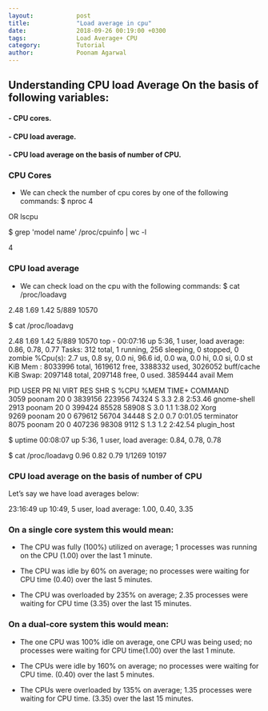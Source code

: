 ```yaml
---
layout:            post
title:             "Load average in cpu"
date:              2018-09-26 00:19:00 +0300
tags:              Load Average+ CPU
category:          Tutorial
author:            Poonam Agarwal
---
```

## Understanding CPU load Average On the basis of following variables:
#### - CPU cores.
#### - CPU load average.
#### - CPU load average on the basis of number of CPU.

### CPU Cores
- We can check the number of cpu cores by one of the following commands:
$ nproc
4

OR
lscpu

$ grep 'model name' /proc/cpuinfo | wc -l

4

### CPU load average 
- We can check load on the cpu with the following commands:
$ cat /proc/loadavg

2.48 1.69 1.42 5/889 10570
 
$ cat /proc/loadavg

2.48 1.69 1.42 5/889 10570
top - 00:07:16 up  5:36,  1 user,  load average: 0.86, 0.78, 0.77
Tasks: 312 total,   1 running, 256 sleeping,   0 stopped,   0 zombie
%Cpu(s):  2.7 us,  0.8 sy,  0.0 ni, 96.6 id,  0.0 wa,  0.0 hi,  0.0 si,  0.0 st
KiB Mem :  8033996 total,  1619612 free,  3388332 used,  3026052 buff/cache
KiB Swap:  2097148 total,  2097148 free,        0 used.  3859444 avail Mem 

  PID USER      PR  NI    VIRT    RES    SHR S  %CPU %MEM     TIME+ COMMAND                                                                   
 3059 poonam    20   0 3839156 223956  74324 S   3.3  2.8   2:53.46 gnome-shell                                                               
 2913 poonam    20   0  399424  85528  58908 S   3.0  1.1   1:38.02 Xorg                                                                      
 9269 poonam    20   0  679612  56704  34448 S   2.0  0.7   0:01.05 terminator                                                                
 8075 poonam    20   0  407236  98308   9112 S   1.3  1.2   2:42.54 plugin_host                                                               


$ uptime
 00:08:07 up  5:36,  1 user,  load average: 0.84, 0.78, 0.78


$ cat /proc/loadavg
0.96 0.82 0.79 1/1269 10197

### CPU load average on the basis of number of CPU
Let’s say we have load averages below:

23:16:49 up  10:49,  5 user,  load average: 1.00, 0.40, 3.35

### On a single core system this would mean:
- The CPU was fully (100%) utilized on average; 1 processes was running on the CPU (1.00) over the last 1 minute.

- The CPU was idle by 60% on average; no processes were waiting for CPU time (0.40) over the last 5 minutes.

- The CPU was overloaded by 235% on average; 2.35 processes were waiting for CPU time (3.35) over the last 15 minutes.

### On a dual-core system this would mean:
- The one CPU was 100% idle on average, one CPU was being used; no processes were waiting for CPU time(1.00) over the last 1 minute.

- The CPUs were idle by 160% on average; no processes were waiting for CPU time. (0.40) over the last 5 minutes.

- The CPUs were overloaded by 135% on average; 1.35 processes were waiting for CPU time. (3.35) over the last 15 minutes.



